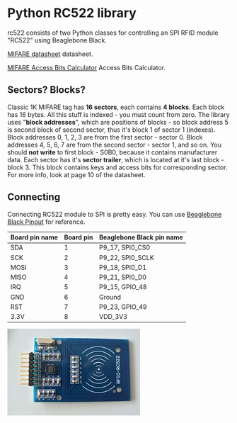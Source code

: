 # Python RC522 library
rc522 consists of two Python classes for controlling an SPI RFID module "RC522" using Beaglebone Black.

[MIFARE datasheet](https://www.nxp.com/docs/en/data-sheet/MF1S50YYX_V1.pdf) datasheet.

[MIFARE Access Bits Calculator](http://calc.gmss.ru/Mifare1k/) Access Bits Calculator.

## Sectors? Blocks?
Classic 1K MIFARE tag has **16 sectors**, each contains **4 blocks**. Each block has 16 bytes. All this stuff is indexed - you must count from zero. The library uses "**block addresses**", which are positions of blocks - so block address 5 is second block of second sector, thus it's block 1 of sector 1 (indexes). Block addresses 0, 1, 2, 3 are from the first sector - sector 0. Block addresses 4, 5, 6, 7 are from the second sector - sector 1, and so on. You should **not write** to first block - S0B0, because it contains manufacturer data. Each sector has it's **sector trailer**, which is located at it's last block - block 3. This block contains keys and access bits for corresponding sector. For more info, look at page 10 of the datasheet.

## Connecting
Connecting RC522 module to SPI is pretty easy. You can use [Beaglebone Black Pinout](http://beagleboard.org/static/images/cape-headers.png) for reference.

| Board pin name | Board pin | Beaglebone Black pin name |
|----------------|-----------| --------------------------|
| SDA            | 1         | P9\_17, SPI0\_CS0         |
| SCK            | 2         | P9\_22, SPI0\_SCLK        |
| MOSI           | 3         | P9\_18, SPI0\_D1          |
| MISO           | 4         | P9\_21, SPI0\_D0          |
| IRQ            | 5         | P9\_15, GPIO\_48          |
| GND            | 6         | Ground                    |
| RST            | 7         | P9\_23, GPIO\_49          |
| 3.3V           | 8         | VDD\_3V3                  |

![pins](images/rfid-rc522.jpeg)
